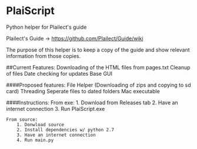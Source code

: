 # PlaiScript
Python helper for Plailect's guide

Plailect's Guide -> https://github.com/Plailect/Guide/wiki

The purpose of this helper is to keep a copy of the guide and show relevant information from those copies.

##Current Features:
    Downloading of the HTML files from pages.txt
    Cleanup of files
    Date checking for updates
    Base GUI

####Proposed features:
    File Helper (Downloading of zips and copying to sd card)
    Threading
    Seperate files to dated folders
    Mac executable

####Instructions:
    From exe:
        1. Download from Releases tab
        2. Have an internet connection
        3. Run PlaiScript.exe
    
    From source:
        1. Donwload source
        2. Install dependencies w/ python 2.7
        3. Have an internet connection
        4. Run main.py